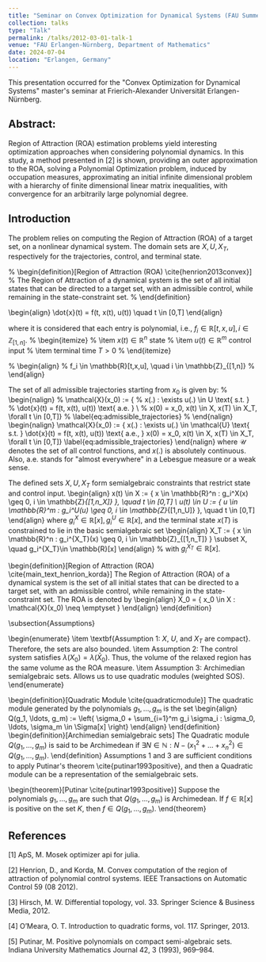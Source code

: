 ```yaml
---
title: "Seminar on Convex Optimization for Dynamical Systems (FAU Summer Semester 2024)"
collection: talks
type: "Talk"
permalink: /talks/2012-03-01-talk-1
venue: "FAU Erlangen-Nürnberg, Department of Mathematics"
date: 2024-07-04
location: "Erlangen, Germany"
---
```


This presentation occurred for the "Convex Optimization for Dynamical Systems" master's seminar at Frierich-Alexander Universität Erlangen-Nürnberg.

## Abstract: 
Region of Attraction (ROA) estimation problems yield interesting optimization approaches when considering polynomial dynamics. In this study, a method presented in [2] is shown, providing an outer approximation to the ROA, solving a Polynomial Optimization problem, induced by occupation measures, approximating an initial infinite dimensional problem with a hierarchy of finite dimensional linear matrix inequalities, with convergence for an arbitrarily large polynomial degree.


## Introduction
The problem relies on computing the Region of Attraction (ROA) of a target set, on a nonlinear dynamical system. The domain sets are $X, U, X_T$, respectively for the trajectories, control, and terminal state.

% \begin{definition}[Region of Attraction (ROA) \cite{henrion2013convex}]
%     The Region of Attraction of a dynamical system is the set of all initial states that can be directed to a target set, with an admissible control, while remaining in the state-constraint set.
% \end{definition}


\begin{align}
    \dot{x}(t) = f(t, x(t), u(t)) \quad t \in [0,T]
\end{align}

where it is considered that each entry is polynomial, i.e., $f_i \in \mathbb{R}[t,x,u], i \in \mathbb{Z}_{[1,n]}$.
% \begin{itemize}
%     \item $x(t) \in \mathbb{R}^n$ state
%     \item $u(t)\in \mathbb{R}^m$ control input
%     \item terminal time $T>0$
% \end{itemize}

% \begin{align}
%     f_i \in \mathbb{R}[t,x,u], \quad i \in \mathbb{Z}_{[1,n]}
% \end{align}

The set of all admissible trajectories starting from $x_0$ is given by:
% \begin{nalign}
%     \mathcal{X}(x_0) := \{
%     x(.) : \exists u(.) \in U \text{ s.t. }
%     \dot{x}(t) = f(t, x(t), u(t)) \text{ a.e. } \\
%     x(0) = x_0, x(t) \in X, x(T) \in X_T, \forall t \in [0,T]\}
%     \label{eq:admissible_trajectories}
% \end{nalign}
\begin{nalign}
    \mathcal{X}(x_0) := \{
    x(.) : \exists u(.) \in \mathcal{U} \text{ s.t. }
    \dot{x}(t) = f(t, x(t), u(t)) \text{ a.e., }
    x(0) = x_0, x(t) \in X, x(T) \in X_T, \forall t \in [0,T]\}
    \label{eq:admissible_trajectories}
\end{nalign}
where $\mathcal{U}$ denotes the set of all control functions, and $x(.)$ is absolutely continuous. Also, $\text{a.e.}$ stands for "almost everywhere" in a Lebesgue measure or a weak sense.

The defined sets $X, U, X_T$ form semialgebraic constraints that restrict state and control input.
\begin{align}
x(t) \in X := \{ 
x \in \mathbb{R}^n : g_i^X(x) \geq 0, 
i \in \mathbb{Z}_{[1,n_X]}
\}, \quad t \in [0,T] \\
u(t) \in U := \{ 
u \in \mathbb{R}^m : g_i^U(u) \geq 0, 
i \in \mathbb{Z}_{[1,n_U]}
\}, \quad t \in [0,T]
\end{align}
where $g_i^X \in \mathbb{R}[x], g_i^U \in \mathbb{R}[x]$, and the terminal state $x(T)$ is constrained to lie in the basic semialgebraic set
\begin{align}
X_T := \{ 
x \in \mathbb{R}^n : g_i^{X_T}(x) \geq 0, 
i \in \mathbb{Z}_{[1,n_T]}
\} \subset X, \quad g_i^{X_T}\in \mathbb{R}[x]
\end{align}
% with $g_i^{X_T}\in \mathbb{R}[x]$. 

\begin{definition}[Region of Attraction (ROA) \cite{main_text_henrion_korda}]
 The Region of Attraction (ROA) of a dynamical system is the set of all initial states that can be directed to a target set, with an admissible control, while remaining in the state-constraint set.
The ROA is denoted by
\begin{align}
    X_0 = \{ x_0 \in X : \mathcal{X}(x_0) \neq \emptyset \}
\end{align}
\end{definition}

\subsection{Assumptions}

\begin{enumerate}
    \item \textbf{Assumption 1: $X$, $U$, and $X_T$ are compact}. Therefore, the sets are also bounded.
    \item Assumption 2: The control system satisfies $\lambda(X_0) = \lambda(\bar{X}_0)$. Thus, the volume of the relaxed region has the same volume as the ROA measure.
    \item Assumption 3: Archimedian semialgebraic sets. Allows us to use quadratic modules (weighted SOS).
\end{enumerate}

\begin{definition}[Quadratic Module \cite{quadraticmodule}]
The quadratic module generated by the polynomials $g_1, \ldots, g_m$ is the set
\begin{align}
    Q(g_1, \ldots, g_m) := 
    \left\{ \sigma_0 + \sum_{i=1}^m g_i \sigma_i : \sigma_0, \ldots, \sigma_m \in \Sigma[x] \right\}
\end{align}
\end{definition}
\begin{definition}[Archimedian semialgebraic sets]
The Quadratic module $Q(g_1, \ldots, g_m)$ is said to be Archimedean if $\exists N \in \mathbb{N} : N - (x_1^2 + \ldots + x_n^2) \in Q(g_1, \ldots, g_m)$.
\end{definition}
Assumptions 1 and 3 are sufficient conditions to apply Putinar's theorem \cite{putinar1993positive}, and then a Quadratic module can be a representation of the semialgebraic sets.

\begin{theorem}[Putinar \cite{putinar1993positive}]
Suppose the polynomials $g_1, \ldots, g_m$ are such that $Q(g_1, \ldots, g_m)$ is Archimedean. If $f \in \mathbb{R}[x]$ is positive on the set $K$, then $f \in Q(g_1, \ldots, g_m)$.
\end{theorem}

## References
[1] ApS, M. Mosek optimizer api for julia.

[2] Henrion, D., and Korda, M. Convex computation of the region of attraction of polynomial control systems. IEEE
Transactions on Automatic Control 59 (08 2012).

[3] Hirsch, M. W. Differential topology, vol. 33. Springer Science & Business Media, 2012.

[4] O’Meara, O. T. Introduction to quadratic forms, vol. 117. Springer, 2013.

[5] Putinar, M. Positive polynomials on compact semi-algebraic sets. Indiana University Mathematics Journal 42, 3 (1993),
969–984.
